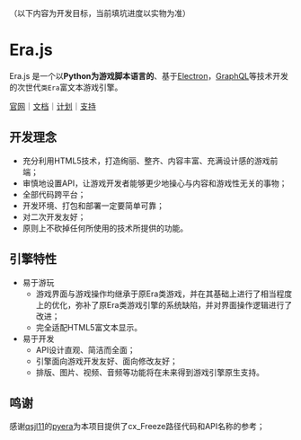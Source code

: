 （以下内容为开发目标，当前填坑进度以实物为准）

# Era.js

Era.js 是一个以**Python为游戏脚本语言的**、基于[Electron](https://electronjs.org/)，[GraphQL](https://graphql.org/)等技术开发的次世代`类Era`富文本游戏引擎。

[官网](https://miswanting.github.io/Era.js/)｜[文档](https://github.com/miswanting/Era.js/wiki)｜[计划](https://github.com/miswanting/Era.js/projects)｜[支持](https://github.com/miswanting/Era.js/issues)

## 开发理念

- 充分利用HTML5技术，打造绚丽、整齐、内容丰富、充满设计感的游戏前端；
- 审慎地设置API，让游戏开发者能够更少地操心与内容和游戏性无关的事物；
- 全部代码跨平台；
- 开发环境、打包和部署一定要简单可靠；
- 对二次开发友好；
- 原则上不砍掉任何所使用的技术所提供的功能。

## 引擎特性

- 易于游玩
  - 游戏界面与游戏操作均继承于原Era类游戏，并在其基础上进行了相当程度上的优化，弥补了原Era类游戏引擎的系统缺陷，并对界面操作逻辑进行了改进；
  - 完全适配HTML5富文本显示。
- 易于开发
  - API设计直观、简洁而全面；
  - 引擎面向游戏开发友好、面向修改友好；
  - 排版、图片、视频、音频等功能将在未来得到游戏引擎原生支持。

## 鸣谢

感谢[qsjl11](https://github.com/qsjl11)的[pyera](https://github.com/qsjl11/pyera)为本项目提供了cx_Freeze路径代码和API名称的参考；